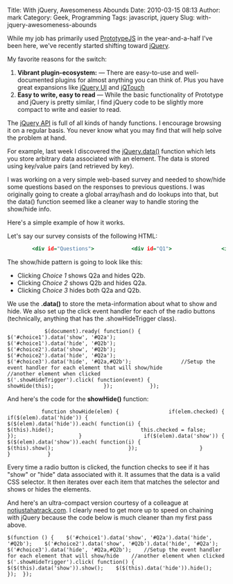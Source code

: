 Title: With jQuery, Awesomeness Abounds
Date: 2010-03-15 08:13
Author: mark
Category: Geek, Programming
Tags: javascript, jquery
Slug: with-jquery-awesomeness-abounds

While my job has primarily used [PrototypeJS][] in the year-and-a-half
I've been here, we've recently started shifting toward [jQuery][].

My favorite reasons for the switch:

1.  **Vibrant plugin-ecosystem:** — There are easy-to-use and
    well-documented plugins for almost anything you can think of. Plus
    you have great expansions like [jQuery UI][] and [jQTouch][]
2.  **Easy to write, easy to read** — While the basic functionality of
    Prototype and jQuery is pretty similar, I find jQuery code to be
    slightly more compact to write and easier to read.



The [jQuery API][] is full of all kinds of handy functions. I encourage
browsing it on a regular basis. You never know what you may find that
will help solve the problem at hand.

For example, last week I discovered the [jQuery.data()][] function which
lets you store arbitrary data associated with an element. The data is
stored using key/value pairs (and retrieved by key).

I was working on a very simple web-based survey and needed to show/hide
some questions based on the responses to previous questions. I was
originally going to create a global array/hash and do lookups into that,
but the data() function seemed like a cleaner way to handle storing the
show/hide info.

Here's a simple example of how it works.

Let's say our survey consists of the following HTML:


~~~~ {.html name="code"}
        <div id="Questions">            <div id="Q1">                <input type="radio" name="choice" id="choice1" class="showHideTrigger" value="1">gt; Choice 1<br />                <input type="radio" name="choice" id="choice2" class="showHideTrigger" value="2">gt; Choice 2<br />                <input type="radio" name="choice" id="choice3" class="showHideTrigger" value="3">gt; Choice 3<br />            </div>gt; <!-- /Q1 -->            <div id="Q2a" style="display:none;">                2.  This is Q2a:  <input type="text" name="input_q2a" id="input_q2a" value="" />            </div>gt; <!-- /Q2a -->            <div id="Q2b" style="display:none;">                2.  This is Q2b:  <input type="text" name="input_q2b" id="input_q2b" value="" />            </div>gt; <!-- /Q2a -->        </div>gt; <!-- /Questions -->
~~~~



The show/hide pattern is going to look like this:

-   Clicking *Choice 1* shows Q2a and hides Q2b.
-   Clicking *Choice 2* shows Q2b and hides Q2a.
-   Clicking *Choice 3* hides both Q2a and Q2b.



We use the **.data()** to store the meta-information about what to show
and hide. We also set up the click event handler for each of the radio
buttons (technically, anything that has the .showHideTrigger class).


~~~~ {.javascript name="code"}
            $(document).ready( function() {                $('#choice1').data('show', '#Q2a');                $('#choice1').data('hide', '#Q2b');                $('#choice2').data('show', '#Q2b');                $('#choice2').data('hide', '#Q2a');                $('#choice3').data('hide', '#Q2a,#Q2b');                //Setup the event handler for each element that will show/hide                //another element when clicked                $('.showHideTrigger').click( function(event) {                    showHide(this);                });            });
~~~~



And here's the code for the **showHide()** function:


~~~~ {.javascript name="code"}
           function showHide(elem) {                if(elem.checked) {                    if($(elem).data('hide')) {                        $($(elem).data('hide')).each( function(i) {                            $(this).hide();                            this.checked = false;                        });                    }                    if($(elem).data('show')) {                        $($(elem).data('show')).each( function(i) {                            $(this).show();                        });                    }                }            }
~~~~



Every time a radio button is clicked, the function checks to see if it
has "show" or "hide" data associated with it. It assumes that the data
is a valid CSS selector. It then iterates over each item that matches
the selector and shows or hides the elements.

And here's an ultra-compact version courtesy of a colleague at
[notjustahatrack.com][]. I clearly need to get more up to speed on
chaining with jQuery because the code below is much cleaner than my
first pass above.


~~~~ {.javascript name="code"}
$(function () {    $('#choice1').data('show', '#Q2a').data('hide', '#Q2b');    $('#choice2').data('show', '#Q2b').data('hide', '#Q2a');    $('#choice3').data('hide', '#Q2a,#Q2b');    //Setup the event handler for each element that will show/hide    //another element when clicked    $('.showHideTrigger').click( function() {      $($(this).data('show')).show();    $($(this).data('hide')).hide();  });  });  
~~~~



  [PrototypeJS]: http://www.prototypejs.org/
  [jQuery]: http://jquery.com/
  [jQuery UI]: http://jqueryui.com/demos/
  [jQTouch]: http://www.jqtouch.com/
  [jQuery API]: http://api.jquery.com/
  [jQuery.data()]: http://api.jquery.com/data/
  [notjustahatrack.com]: http://notjustahatrack.com/
